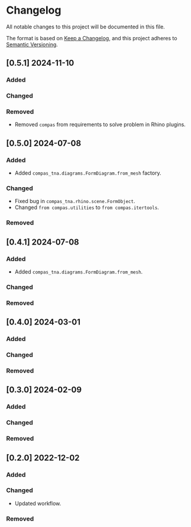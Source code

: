 # Changelog

All notable changes to this project will be documented in this file.

The format is based on [Keep a Changelog](https://keepachangelog.com/en/1.0.0/),
and this project adheres to [Semantic Versioning](https://semver.org/spec/v2.0.0.html).

## [0.5.1] 2024-11-10

### Added

### Changed

### Removed

* Removed `compas` from requirements to solve problem in Rhino plugins.


## [0.5.0] 2024-07-08

### Added

* Added `compas_tna.diagrams.FormDiagram.from_mesh` factory.

### Changed

* Fixed bug in `compas_tna.rhino.scene.FormObject`.
* Changed `from compas.utilities` to `from compas.itertools`.

### Removed

## [0.4.1] 2024-07-08

### Added

* Added `compas_tna.diagrams.FormDiagram.from_mesh`.

### Changed

### Removed

## [0.4.0] 2024-03-01

### Added

### Changed

### Removed

## [0.3.0] 2024-02-09

### Added

### Changed

### Removed

## [0.2.0] 2022-12-02

### Added

### Changed

* Updated workflow.

### Removed
